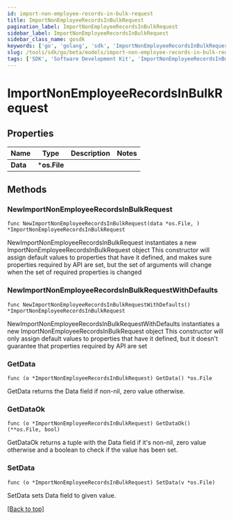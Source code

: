 ```yaml
---
id: import-non-employee-records-in-bulk-request
title: ImportNonEmployeeRecordsInBulkRequest
pagination_label: ImportNonEmployeeRecordsInBulkRequest
sidebar_label: ImportNonEmployeeRecordsInBulkRequest
sidebar_class_name: gosdk
keywords: ['go', 'golang', 'sdk', 'ImportNonEmployeeRecordsInBulkRequest'] 
slug: /tools/sdk/go/beta/models/import-non-employee-records-in-bulk-request
tags: ['SDK', 'Software Development Kit', 'ImportNonEmployeeRecordsInBulkRequest']
---
```


# ImportNonEmployeeRecordsInBulkRequest

## Properties

Name | Type | Description | Notes
------------ | ------------- | ------------- | -------------
**Data** |  ***os.File** |  | 

## Methods

### NewImportNonEmployeeRecordsInBulkRequest

`func NewImportNonEmployeeRecordsInBulkRequest(data *os.File, ) *ImportNonEmployeeRecordsInBulkRequest`

NewImportNonEmployeeRecordsInBulkRequest instantiates a new ImportNonEmployeeRecordsInBulkRequest object
This constructor will assign default values to properties that have it defined,
and makes sure properties required by API are set, but the set of arguments
will change when the set of required properties is changed

### NewImportNonEmployeeRecordsInBulkRequestWithDefaults

`func NewImportNonEmployeeRecordsInBulkRequestWithDefaults() *ImportNonEmployeeRecordsInBulkRequest`

NewImportNonEmployeeRecordsInBulkRequestWithDefaults instantiates a new ImportNonEmployeeRecordsInBulkRequest object
This constructor will only assign default values to properties that have it defined,
but it doesn't guarantee that properties required by API are set

### GetData

`func (o *ImportNonEmployeeRecordsInBulkRequest) GetData() *os.File`

GetData returns the Data field if non-nil, zero value otherwise.

### GetDataOk

`func (o *ImportNonEmployeeRecordsInBulkRequest) GetDataOk() (**os.File, bool)`

GetDataOk returns a tuple with the Data field if it's non-nil, zero value otherwise
and a boolean to check if the value has been set.

### SetData

`func (o *ImportNonEmployeeRecordsInBulkRequest) SetData(v *os.File)`

SetData sets Data field to given value.



[[Back to top]](#) 


